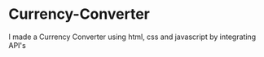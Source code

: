 # Currency-Converter
I made a Currency Converter using html, css and javascript by integrating API's
